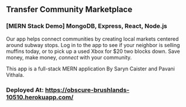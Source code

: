 ## Transfer Community Marketplace
### [MERN Stack Demo] MongoDB, Express, React, Node.js

Our app helps connect communities by creating local markets centered around subway stops. Log in to the app to see if your neighbor is selling muffins today, or to pick up a used Xbox for $20 two blocks down. Save money, make money, *connect* with your community.

This app is a full-stack MERN application By Saryn Caister and Pavani Vithala.

### Deployed At: https://obscure-brushlands-10510.herokuapp.com/
